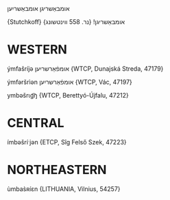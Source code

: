 אומבאַשריגן
אומבאַשריִען

{Stutchkoff}
 אומבאַשריגן! {נר. 558 ווינטשונג}

WESTERN
========

ýmfašríjə אומפֿאַרשריִען {WTCP, Dunajská Streda, 47179}

ýmfəršrìən אומפֿאַרשריִען {WTCP, Vác, 47197}

ymbəšrɩg͡ŋ {WTCP, Berettyó-Újfalu, 47212}

CENTRAL
========

ímbəšríˑjən {ETCP, Sîg Felső Szek, 47223}

NORTHEASTERN
==============

ùmbas̀ʀíɛn {LITHUANIA, Vilnius, 54257}